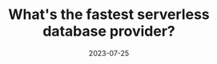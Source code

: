 ---
title: "What&#39;s the fastest serverless database provider?"
date: 2023-07-25
externalLink: https://pilcrow.vercel.app/blog/serverless-database-latency
---